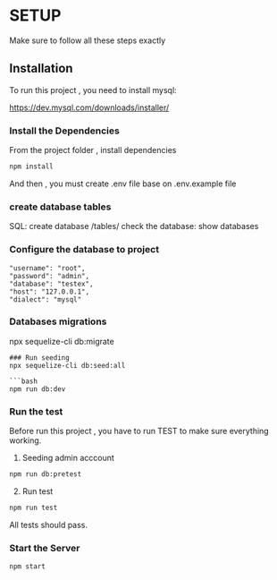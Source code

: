 # SETUP
Make sure to follow all these steps exactly

## Installation
To run this project , you need to install mysql:

https://dev.mysql.com/downloads/installer/

### Install the Dependencies
From the project folder , install dependencies
```bash
npm install
```
And then , you must create .env file base on .env.example file
### create database tables
SQL: create database /tables/
check the database: show databases

### Configure the database to project
    "username": "root",
    "password": "admin",
    "database": "testex",
    "host": "127.0.0.1",
    "dialect": "mysql"
    
### Databases migrations
npx sequelize-cli db:migrate
```
### Run seeding
npx sequelize-cli db:seed:all

```bash
npm run db:dev
```

### Run the test
Before run this project , you have to run TEST to make sure everything working. 


1. Seeding admin acccount
```bash
npm run db:pretest
```
2. Run test
```bash
npm run test
```
All tests should pass.
### Start the Server
```bash
npm start
```


